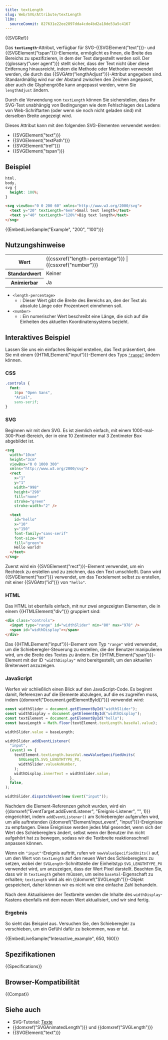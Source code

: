 ```yaml
---
title: textLength
slug: Web/SVG/Attribute/textLength
l10n:
  sourceCommit: 827631e22ee2897dda4cde4bd2a18de53a5c4167
---
```


{{SVGRef}}

Das **`textLength`**-Attribut, verfügbar für SVG-{{SVGElement("text")}}- und {{SVGElement("tspan")}}-Elemente, ermöglicht es Ihnen, die Breite des Bereichs zu spezifizieren, in dem der Text dargestellt werden soll. Der {{glossary("user agent")}} stellt sicher, dass der Text nicht über diese Entfernung hinausreicht, indem die Methode oder Methoden verwendet werden, die durch das {{SVGAttr("lengthAdjust")}}-Attribut angegeben sind. Standardmäßig wird nur der Abstand zwischen den Zeichen angepasst, aber auch die Glyphengröße kann angepasst werden, wenn Sie `lengthAdjust` ändern.

Durch die Verwendung von `textLength` können Sie sicherstellen, dass Ihr SVG-Text unabhängig von Bedingungen wie dem Fehlschlagen des Ladens von Web-Schriftarten (oder wenn sie noch nicht geladen sind) mit derselben Breite angezeigt wird.

Dieses Attribut kann mit den folgenden SVG-Elementen verwendet werden:

- {{SVGElement("text")}}
- {{SVGElement("textPath")}}
- {{SVGElement("tref")}}
- {{SVGElement("tspan")}}

## Beispiel

```css hidden
html,
body,
svg {
  height: 100%;
}
```

```html
<svg viewBox="0 0 200 60" xmlns="http://www.w3.org/2000/svg">
  <text y="20" textLength="6em">Small text length</text>
  <text y="40" textLength="120%">Big text length</text>
</svg>
```

{{EmbedLiveSample("Example", "200", "100")}}

## Nutzungshinweise

<table class="properties">
  <tbody>
    <tr>
      <th scope="row">Wert</th>
      <td>
        {{cssxref("length-percentage")}} |
        {{cssxref("number")}}
      </td>
    </tr>
    <tr>
      <th scope="row">Standardwert</th>
      <td>Keiner</td>
    </tr>
    <tr>
      <th scope="row">Animierbar</th>
      <td>Ja</td>
    </tr>
  </tbody>
</table>

- `<length-percentage>`
  - : Dieser Wert gibt die Breite des Bereichs an, den der Text als absolute Länge oder Prozentwert einnehmen soll.
- `<number>`
  - : Ein numerischer Wert beschreibt eine Länge, die sich auf die Einheiten des aktuellen Koordinatensystems bezieht.

## Interaktives Beispiel

Lassen Sie uns ein einfaches Beispiel erstellen, das Text präsentiert, den Sie mit einem {{HTMLElement("input")}}-Element des Typs [`"range"`](/de/docs/Web/HTML/Element/input/range) ändern können.

### CSS

```css
.controls {
  font:
    16px "Open Sans",
    "Arial",
    sans-serif;
}
```

### SVG

Beginnen wir mit dem SVG. Es ist ziemlich einfach, mit einem 1000-mal-300-Pixel-Bereich, der in eine 10 Zentimeter mal 3 Zentimeter Box abgebildet ist.

```html
<svg
  width="10cm"
  height="3cm"
  viewBox="0 0 1000 300"
  xmlns="http://www.w3.org/2000/svg">
  <rect
    x="1"
    y="1"
    width="998"
    height="298"
    fill="none"
    stroke="green"
    stroke-width="2" />

  <text
    id="hello"
    x="10"
    y="150"
    font-family="sans-serif"
    font-size="60"
    fill="green">
    Hello world!
  </text>
</svg>
```

Zuerst wird ein {{SVGElement("rect")}}-Element verwendet, um ein Rechteck zu erstellen und zu zeichnen, das den Text umschließt. Dann wird {{SVGElement("text")}} verwendet, um das Textelement selbst zu erstellen, mit einer {{SVGAttr("id")}} von `"hello"`.

### HTML

Das HTML ist ebenfalls einfach, mit nur zwei angezeigten Elementen, die in einem {{HTMLElement("div")}} gruppiert sind:

```html
<div class="controls">
  <input type="range" id="widthSlider" min="80" max="978" />
  <span id="widthDisplay"></span>
</div>
```

Das {{HTMLElement("input")}}-Element vom Typ `"range"` wird verwendet, um die Schieberegler-Steuerung zu erstellen, die der Benutzer manipulieren wird, um die Breite des Textes zu ändern. Ein {{HTMLElement("span")}}-Element mit der ID `"widthDisplay"` wird bereitgestellt, um den aktuellen Breitenwert anzuzeigen.

### JavaScript

Werfen wir schließlich einen Blick auf den JavaScript-Code. Es beginnt damit, Referenzen auf die Elemente abzulegen, auf die es zugreifen muss, indem {{domxref("Document.getElementById()")}} verwendet wird:

```js
const widthSlider = document.getElementById("widthSlider");
const widthDisplay = document.getElementById("widthDisplay");
const textElement = document.getElementById("hello");
const baseLength = Math.floor(textElement.textLength.baseVal.value);

widthSlider.value = baseLength;

widthSlider.addEventListener(
  "input",
  (event) => {
    textElement.textLength.baseVal.newValueSpecifiedUnits(
      SVGLength.SVG_LENGTHTYPE_PX,
      widthSlider.valueAsNumber,
    );
    widthDisplay.innerText = widthSlider.value;
  },
  false,
);

widthSlider.dispatchEvent(new Event("input"));
```

Nachdem die Element-Referenzen geholt wurden, wird ein {{domxref("EventTarget.addEventListener", "Ereignis-Listener", "", 1)}} eingerichtet, indem `addEventListener()` am Schieberegler aufgerufen wird, um alle auftretenden {{domxref("Element/input_event", "input")}}-Ereignisse zu empfangen. Diese Ereignisse werden jedes Mal gesendet, wenn sich der Wert des Schiebereglers ändert, selbst wenn der Benutzer ihn nicht aufgehört hat zu bewegen, sodass wir die Textbreite reaktionsschnell anpassen können.

Wenn ein `"input"`-Ereignis auftritt, rufen wir `newValueSpecifiedUnits()` auf, um den Wert von `textLength` auf den neuen Wert des Schiebereglers zu setzen, wobei der `SVGLength`-Schnittstelle der Einheitstyp `SVG_LENGTHTYPE_PX` verwendet wird, um anzuzeigen, dass der Wert Pixel darstellt. Beachten Sie, dass wir in `textLength` gehen müssen, um seine `baseVal`-Eigenschaft zu erhalten; `textLength` wird als ein {{domxref("SVGLength")}}-Objekt gespeichert, daher können wir es nicht wie eine einfache Zahl behandeln.

Nach dem Aktualisieren der Textbreite werden die Inhalte des `widthDisplay`-Kastens ebenfalls mit dem neuen Wert aktualisiert, und wir sind fertig.

### Ergebnis

So sieht das Beispiel aus. Versuchen Sie, den Schieberegler zu verschieben, um ein Gefühl dafür zu bekommen, was er tut.

{{EmbedLiveSample("Interactive_example", 650, 160)}}

## Spezifikationen

{{Specifications}}

## Browser-Kompatibilität

{{Compat}}

## Siehe auch

- SVG-Tutorial: [Texte](/de/docs/Web/SVG/Tutorial/Texts)
- {{domxref("SVGAnimatedLength")}} und {{domxref("SVGLength")}}
- {{SVGElement("text")}}
